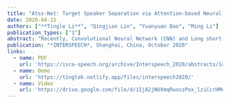 ```yaml
---
title: "Atss-Net: Target Speaker Separation via Attention-based Neural Network"
date: 2020-04-15
authors: ["**Tingle Li**", "Qingjian Lin", "Yuanyuan Bao", "Ming Li"]
publication_types: ["1"]
abstract: "Recently, Convolutional Neural Network (CNN) and Long short-term memory (LSTM) based models have been introduced to deep learning-based target speaker separation. In this paper, we propose an Attention-based neural network (Atss-Net) in the spectrogram domain for the task. It allows the network to compute the correlation between each feature parallelly, and using shallower layers to extract more features, compared with the CNN-LSTM architecture. Experimental results show that our Atss-Net yields better performance than the VoiceFilter, although it only contains half of the parameters. Furthermore, our proposed model also demonstrates promising performance in speech enhancement."
publication: "*INTERSPEECH*, Shanghai, China, October 2020"
links:
  - name: PDF
    url: 'https://isca-speech.org/archive/Interspeech_2020/abstracts/1436.html'
  - name: Demo
    url: 'https://tinglok.netlify.app/files/interspeech2020/'
  - name: Video
    url: 'https://drive.google.com/file/d/1IjA2jNUXmqRuoszPox_lziCcrHMeqXbA/view'
---
```


